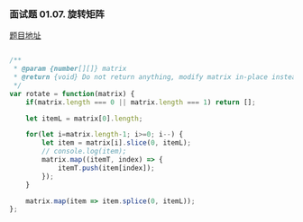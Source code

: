 ### 面试题 01.07. 旋转矩阵

[题目地址](https://leetcode-cn.com/problems/rotate-matrix-lcci/submissions/)

```javascript

/**
 * @param {number[][]} matrix
 * @return {void} Do not return anything, modify matrix in-place instead.
 */
var rotate = function(matrix) {
    if(matrix.length === 0 || matrix.length === 1) return [];

    let itemL = matrix[0].length;

    for(let i=matrix.length-1; i>=0; i--) {
        let item = matrix[i].slice(0, itemL);
        // console.log(item);
        matrix.map((itemT, index) => {
            itemT.push(item[index]);
        });
    }

    matrix.map(item => item.splice(0, itemL));
};

```